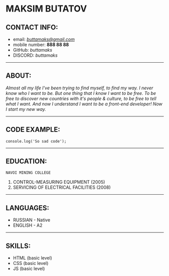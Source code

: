 # MAKSIM BUTATOV


## CONTACT INFO:
* email: *buttamaks@gmail.com*
* mobile number: **888 88 88**
* GitHub: *buttamaks*
* DISCORD: *buttamaks*

*****

## ABOUT:
*Almost all my life I've been trying to find myself, to find my way. I never know who I want to be. But one thing that I know I want to be free. To be free to discover new countries with it's people & culture, to be free to tell what I want.
And now I understand I want to be a front-end developer! Now I start my new way.*

*****

## CODE EXAMPLE:
`console.log('So sad code');`

*****

## EDUCATION:
    NAVOI MINING COLLEGE
1. CONTROL-MEASURING EQUIPMENT (2005)
2. SERVICING OF ELECTRICAL FACILITIES (2008)

*****

## LANGUAGES:
* RUSSIAN - Native
* ENGLISH - A2

*****
## SKILLS:
* HTML (basic level)
* CSS (basic level)
* JS (basic level)